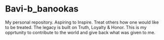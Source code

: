 # Bavi-b_banookas
My personal repository.
Aspiring to Inspire.
Treat others how one would like to be treated.
The legacy is built on Truth, Loyalty & Honor.
This is my opprtunity to contribute to the world and give back what was given to me.
